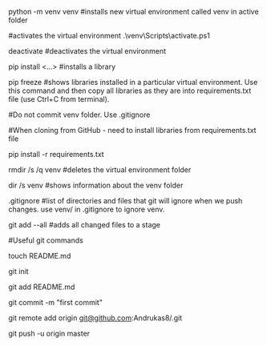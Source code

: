 python -m venv venv #installs new virtual environment called venv in active folder

#activates the virtual environment
.\venv\Scripts\activate.ps1

deactivate #deactivates the virtual environment

pip install <...> #installs a library

pip freeze #shows libraries installed in a particular virtual environment. Use this command and then copy all libraries as they are into requirements.txt file (use Ctrl+C from terminal).

#Do not commit venv folder. Use .gitignore

#When cloning from GitHub - need to install libraries from requirements.txt file

pip install -r requirements.txt

rmdir /s /q venv #deletes the virtual environment folder

dir /s venv #shows information about the venv folder

.gitignore #list of directories and files that git will ignore when we push changes. use venv/ in .gitignore to ignore venv.

git add --all #adds all changed files to a stage

#Useful git commands

touch README.md

git init

git add README.md

git commit -m "first commit"

git remote add origin git@github.com:Andrukas8/<reponame>.git

git push -u origin master